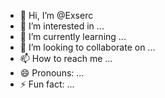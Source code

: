 - 👋 Hi, I’m @Exserc
- 👀 I’m interested in ...
- 🌱 I’m currently learning ...
- 💞️ I’m looking to collaborate on ...
- 📫 How to reach me ...
- 😄 Pronouns: ...
- ⚡ Fun fact: ...

<!---
Exserc/Exserc is a ✨ special ✨ repository because its `README.md` (this file) appears on your GitHub profile.
You can click the Preview link to take a look at your changes.
--->
